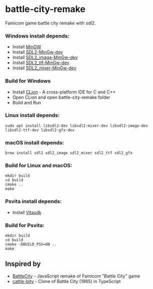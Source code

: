# battle-city-remake
Famicom game battle city remake with sdl2.

### Windows install depends:
- Install [MinGW](https://www.mingw-w64.org/downloads/)
- Install [SDL2-MinGw-dev](http://www.libsdl.org/download-2.0.php)
- Install [SDL2_image-MinGw-dev](http://www.libsdl.org/projects/SDL_image/)
- Install [SDL2_ttf-MinGw-dev](http://www.libsdl.org/projects/SDL_ttf/)
- Install [SDL2_mixer-MinGw-dev](http://www.libsdl.org/projects/SDL_mixer/)

### Build for Windows
- Install [CLion](https://www.jetbrains.com/clion/) - A cross-platform IDE for C and C++
- Open CLion and open battle-city-remake folder
- Build and Run


### Linux install depends:
```
sudo apt install libsdl2-dev libsdl2-mixer-dev libsdl2-image-dev libsdl2-ttf-dev libsdl2-gfx-dev
```


### macOS install depends:
```
brew install sdl2 sdl2_image sdl2_mixer sdl2_ttf sdl2_gfx
```


### Build for Linux and macOS:
```
mkdir build
cd build
cmake ..
make
```

### Psvita install depends:
- Install [Vitasdk](https://vitasdk.org)

### Build for Psvita:
```
mkdir build
cd build
cmake -DBUILD_PSV=ON ..
make
```

## Inspired by

- [BattleCity](https://github.com/newagebegins/BattleCity) - JavaScript remake of Famicom "Battle City" game
- [cattle-bity](https://github.com/dogballs/cattle-bity) - Clone of Battle City (1985) in TypeScript